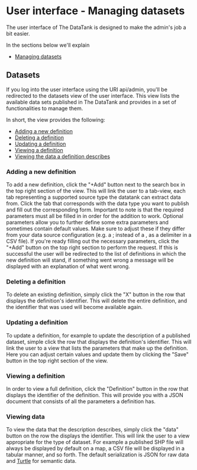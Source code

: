 # User interface - Managing datasets

The user interface of The DataTank is designed to make the admin's job a bit easier.

In the sections below we'll explain

* [Managing datasets](#manage)

<a id="manage"></a>
## Datasets

If you log into the user interface using the URI api/admin, you'll be redirected to the datasets view of the user interface. This view lists the available data sets published in The DataTank and provides in a set of functionalities to manage them.

In short, the view provides the following:

* [Adding a new definition](#adding_def)
* [Deleting a definition](#deleting_def)
* [Updating a definition](#updating_def)
* [Viewing a definition](#viewing_def)
* [Viewing the data a definition describes](#viewing_data)

<a id="adding_def"></a>
### Adding a new definition

To add a new definition, click the "+Add" button next to the search box in the top right section of the view. This will link the user to a tab-view, each tab representing a supported source type the datatank can extract data from. Click the tab that corresponds with the data type you want to publish and fill out the corresponding form. Important to note is that the required parameters must all be filled in in order for the addition to work. Optional parameters allow you to further define some extra parameters and sometimes contain default values. Make sure to adjust these if they differ from your data source configuration (e.g. a ; instead of a , as a delimiter in a CSV file). If you're ready filling out the necessary parameters, click the "+Add" button on the top right section to perform the request. If this is successful the user will be redirected to the list of definitions in which the new definition will stand, if something went wrong a message will be displayed with an explanation of what went wrong.

<a id="deleting_def"></a>
### Deleting a definition

To delete an existing definition, simply click the "X" button in the row that displays the definition's identifier. This will delete the entire definition, and the identifier that was used will become available again.

<a id="updating_def"></a>
### Updating a definition

To update a definition, for example to update the description of a published dataset, simple click the row that displays the definition's identifier. This will link the user to a view that lists the parameters that make up the definition. Here you can adjust certain values and update them by clicking the "Save" button in the top right section of the view.

<a id="viewing_def"></a>
### Viewing a definition

In order to view a full definition, click the "Definition" button in the row that displays the identifier of the definition. This will provide you with a JSON document that consists of all the parameters a definition has.

<a id="viewing_data"></a>
### Viewing data

To view the data that the description describes, simply click the "data" button on the row the displays the identifier. This will link the user to a view appropriate for the type of dataset. For example a published SHP file will always be displayed by default on a map, a CSV file will be displayed in a tabular manner, and so forth. The default serialization is JSON for raw data and [Turtle](http://www.w3.org/TR/2012/WD-turtle-20120710/) for semantic data.